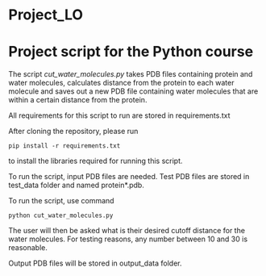 # Project_LO
# Project script for the Python course

The script *cut_water_molecules.py* takes PDB files containing protein and water molecules, calculates
distance from the protein to each water molecule and saves out a new PDB file containing water molecules 
that are within a certain distance from the protein. 

All requirements for this script to run are stored in requirements.txt

After cloning the repository, please run

    pip install -r requirements.txt

to install the libraries required for running this script.

To run the script, input PDB files are needed. Test PDB files are stored in test_data folder and named
protein*.pdb.

To run the script, use command 

    python cut_water_molecules.py

The user will then be asked what is their desired cutoff distance for the water molecules. For testing
reasons, any number between 10 and 30 is reasonable.

Output PDB files will be stored in output_data folder.



 
